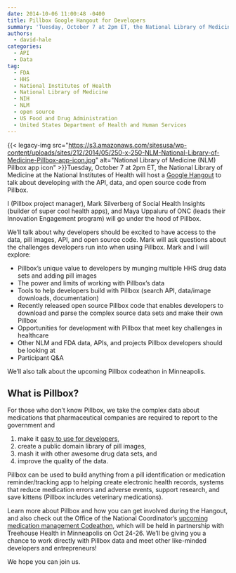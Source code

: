 ```yaml
---
date: 2014-10-06 11:00:48 -0400
title: Pillbox Google Hangout for Developers
summary: 'Tuesday, October 7 at 2pm ET, the National Library of Medicine at the National Institutes of Health will host a Google Hangout to talk about developing with the API, data, and open source code from Pillbox. I (Pillbox project manager), Mark Silverberg of Social Health'
authors:
  - david-hale
categories:
  - API
  - Data
tag:
  - FDA
  - HHS
  - National Institutes of Health
  - National Library of Medicine
  - NIH
  - NLM
  - open source
  - US Food and Drug Administration
  - United States Department of Health and Human Services
---
```


{{< legacy-img src="https://s3.amazonaws.com/sitesusa/wp-content/uploads/sites/212/2014/05/250-x-250-NLM-National-Library-of-Medicine-Pillbox-app-icon.jpg" alt="National Library of Medicine (NLM) Pillbox app icon" >}}Tuesday, October 7 at 2pm ET, the National Library of Medicine at the National Institutes of Health will host a [Google Hangout](https://plus.google.com/events/ce9jgn3qt5p8djudq0eekreja1k) to talk about developing with the API, data, and open source code from Pillbox.

I (Pillbox project manager), Mark Silverberg of Social Health Insights (builder of super cool health apps), and Maya Uppaluru of ONC (leads their Innovation Engagement program) will go under the hood of Pillbox.

We&#8217;ll talk about why developers should be excited to have access to the data, pill images, API, and open source code. Mark will ask questions about the challenges developers run into when using Pillbox. Mark and I will explore:

  * Pillbox&#8217;s unique value to developers by munging multiple HHS drug data sets and adding pill images
  * The power and limits of working with Pillbox&#8217;s data
  * Tools to help developers build with Pillbox (search API, data/image downloads, documentation)
  * Recently released open source Pillbox code that enables developers to download and parse the complex source data sets and make their own Pillbox
  * Opportunities for development with Pillbox that meet key challenges in healthcare
  * Other NLM and FDA data, APIs, and projects Pillbox developers should be looking at
  * Participant Q&A

We&#8217;ll also talk about the upcoming Pillbox codeathon in Minneapolis.

## What is Pillbox?

For those who don&#8217;t know Pillbox, we take the complex data about medications that pharmaceutical companies are required to report to the government and

  1. make it [easy to use for developers](http://pillbox.nlm.nih.gov/developer.html),
  2. create a public domain library of pill images,
  3. mash it with other awesome drug data sets, and
  4. improve the quality of the data.

Pillbox can be used to build anything from a pill identification or medication reminder/tracking app to helping create electronic health records, systems that reduce medication errors and adverse events, support research, and save kittens (Pillbox includes veterinary medications).

Learn more about Pillbox and how you can get involved during the Hangout, and also check out the Office of the National Coordinator&#8217;s [upcoming medication management Codeathon](http://oncchallenges.ideascale.com/a/pages/medication-management-code-a-thon), which will be held in partnership with Treehouse Health in Minneapolis on Oct 24-26. We&#8217;ll be giving you a chance to work directly with Pillbox data and meet other like-minded developers and entrepreneurs!

We hope you can join us.